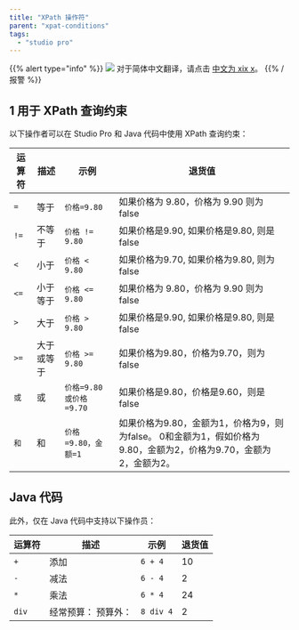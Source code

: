 ```yaml
---
title: "XPath 操作符"
parent: "xpat-conditions"
tags:
  - "studio pro"
---
```


{{% alert type="info" %}}
<img src="attachments/chinese-translation/china.png" style="display: inline-block; margin: 0" /> 对于简体中文翻译，请点击 [中文为 xix x](https://cdn.mendix.tencent-cloud.com/documentation/refguide8/xpath-operators.pdf)。
{{% /报警 %}}

## 1 用于 XPath 查询约束

以下操作者可以在 Studio Pro 和 Java 代码中使用 XPath 查询约束：

| 运算符     | 描述    | 示例                | 退货值                                                                   |
| ------- | ----- | ----------------- | --------------------------------------------------------------------- |
| `=`     | 等于    | `价格=9.80`         | 如果价格为 9.80，价格为 9.90 则为 false                                          |
| `!=`    | 不等于   | `价格 != 9.80`      | 如果价格是9.90, 如果价格是9.80, 则是false                                         |
| `<`  | 小于    | `价格 < 9.80`    | 如果价格为9.70, 如果价格为9.80, 则为false                                         |
| `<=` | 小于等于  | `价格 <= 9.80`   | 如果价格为 9.80，价格为 9.90 则为 false                                          |
| `>`  | 大于    | `价格 > 9.80`    | 如果价格是9.90, 如果价格是9.80, 则是false                                         |
| `>=` | 大于或等于 | `价格 >= 9.80`   | 如果价格为9.80，价格为9.70，则为false                                             |
| `或`     | 或     | `价格=9.80或价格=9.70` | 如果价格是9.80，价格是9.60，则是false                                             |
| `和`     | 和     | `价格=9.80，金额=1`    | 如果价格为9.80，金额为1，价格为9，则为false。 0和金额为1，假如价格为9.80，金额为2，价格为9.70，金额为2，金额为2。 |

## Java 代码

此外，仅在 Java 代码中支持以下操作员：

| 运算符   | 描述         | 示例        | 退货值 |
| ----- | ---------- | --------- | --- |
| `+`   | 添加         | `6 + 4`   | 10  |
| `-`   | 减法         | `6 - 4`   | 2   |
| `*`   | 乘法         | `6 * 4`   | 24  |
| `div` | 经常预算： 预算外： | `8 div 4` | 2   |
